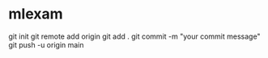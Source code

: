 # mlexam
git init
git remote add origin <your-repository-URL>
git add .
git commit -m "your commit message"
git push -u origin main
